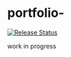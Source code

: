 # portfolio-
[![Release Status](https://github.com/fluent/helm-charts/workflows/Release%20Charts/badge.svg?branch=main)](https://github.com/fluent/helm-charts/actions)

work in progress

